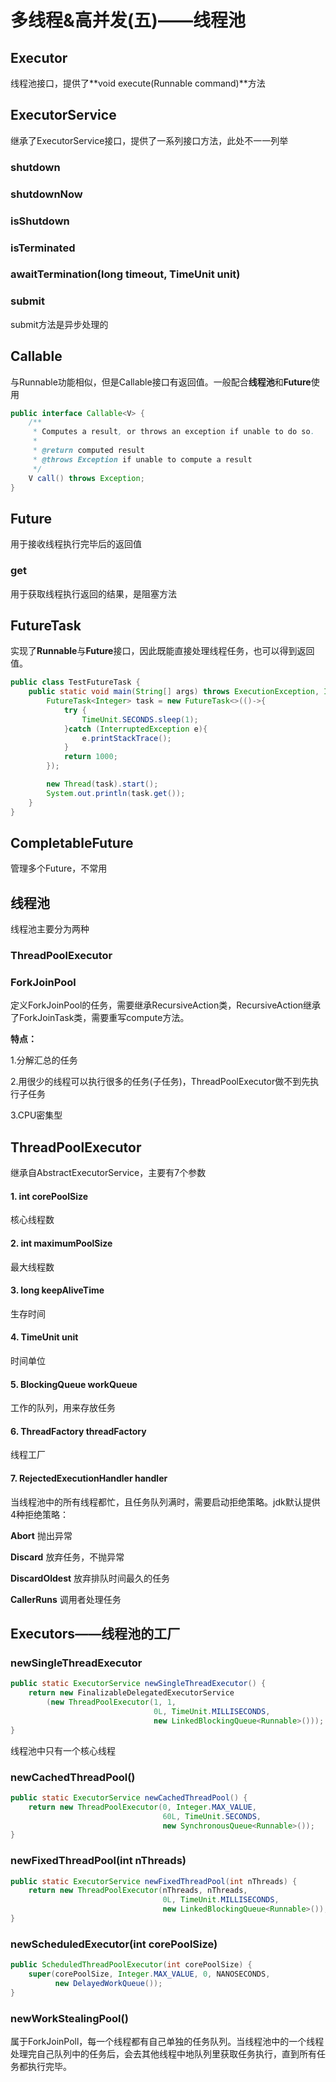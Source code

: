 # 多线程&高并发(五)——线程池

## Executor

线程池接口，提供了**void execute(Runnable command)**方法



## ExecutorService

继承了ExecutorService接口，提供了一系列接口方法，此处不一一列举

### shutdown

### shutdownNow

### isShutdown

### isTerminated

### awaitTermination(long timeout, TimeUnit unit)

### submit

submit方法是异步处理的



## Callable

与Runnable功能相似，但是Callable接口有返回值。一般配合**线程池**和**Future**使用

```java
public interface Callable<V> {
    /**
     * Computes a result, or throws an exception if unable to do so.
     *
     * @return computed result
     * @throws Exception if unable to compute a result
     */
    V call() throws Exception;
}
```



## Future

用于接收线程执行完毕后的返回值

### get

用于获取线程执行返回的结果，是阻塞方法



## FutureTask

实现了**Runnable**与**Future**接口，因此既能直接处理线程任务，也可以得到返回值。

```java
public class TestFutureTask {
    public static void main(String[] args) throws ExecutionException, InterruptedException {
        FutureTask<Integer> task = new FutureTask<>(()->{
            try {
                TimeUnit.SECONDS.sleep(1);
            }catch (InterruptedException e){
                e.printStackTrace();
            }
            return 1000;
        });

        new Thread(task).start();
        System.out.println(task.get());
    }
}
```



## CompletableFuture

管理多个Future，不常用



## 线程池

线程池主要分为两种

### ThreadPoolExecutor

### ForkJoinPool

定义ForkJoinPool的任务，需要继承RecursiveAction类，RecursiveAction继承了ForkJoinTask类，需要重写compute方法。

**特点：**

1.分解汇总的任务

2.用很少的线程可以执行很多的任务(子任务)，ThreadPoolExecutor做不到先执行子任务

3.CPU密集型



## ThreadPoolExecutor

继承自AbstractExecutorService，主要有7个参数

#### **1. int corePoolSize**

核心线程数

#### **2. int maximumPoolSize**

最大线程数

#### **3. long keepAliveTime**

生存时间

#### **4. TimeUnit unit**

时间单位

#### **5. BlockingQueue workQueue**

工作的队列，用来存放任务

#### **6. ThreadFactory threadFactory**

线程工厂

#### **7. RejectedExecutionHandler handler**

当线程池中的所有线程都忙，且任务队列满时，需要启动拒绝策略。jdk默认提供4种拒绝策略：

**Abort**	抛出异常

**Discard**	放弃任务，不抛异常

**DiscardOldest**	放弃排队时间最久的任务

**CallerRuns**	调用者处理任务



## Executors——线程池的工厂

### newSingleThreadExecutor

```java
public static ExecutorService newSingleThreadExecutor() {
    return new FinalizableDelegatedExecutorService
        (new ThreadPoolExecutor(1, 1,
                                0L, TimeUnit.MILLISECONDS,
                                new LinkedBlockingQueue<Runnable>()));
}
```

线程池中只有一个核心线程



### newCachedThreadPool()

```java
public static ExecutorService newCachedThreadPool() {
    return new ThreadPoolExecutor(0, Integer.MAX_VALUE,
                                  60L, TimeUnit.SECONDS,
                                  new SynchronousQueue<Runnable>());
}
```



### newFixedThreadPool(int nThreads)

```java
public static ExecutorService newFixedThreadPool(int nThreads) {
    return new ThreadPoolExecutor(nThreads, nThreads,
                                  0L, TimeUnit.MILLISECONDS,
                                  new LinkedBlockingQueue<Runnable>());
}
```





### newScheduledExecutor(int corePoolSize)

```java
public ScheduledThreadPoolExecutor(int corePoolSize) {
    super(corePoolSize, Integer.MAX_VALUE, 0, NANOSECONDS,
          new DelayedWorkQueue());
}
```



### newWorkStealingPool()

属于ForkJoinPoll，每一个线程都有自己单独的任务队列。当线程池中的一个线程处理完自己队列中的任务后，会去其他线程中地队列里获取任务执行，直到所有任务都执行完毕。